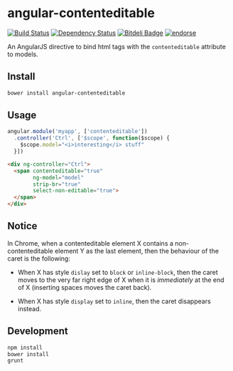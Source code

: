 # angular-contenteditable
[![Build Status](https://travis-ci.org/akatov/angular-contenteditable.png)](https://travis-ci.org/akatov/angular-contenteditable)
[![Dependency Status](https://gemnasium.com/akatov/angular-contenteditable.png)](https://gemnasium.com/akatov/angular-contenteditable)
[![Bitdeli Badge](https://d2weczhvl823v0.cloudfront.net/akatov/angular-contenteditable/trend.png)](https://bitdeli.com/free "Bitdeli Badge")
[![endorse](https://api.coderwall.com/akatov/endorsecount.png)](https://coderwall.com/akatov)

An AngularJS directive to bind html tags with the `contenteditable` attribute to models.

## Install

```bash
bower install angular-contenteditable
```

## Usage

```javascript
angular.module('myapp', ['contenteditable'])
  .controller('Ctrl', ['$scope', function($scope) {
    $scope.model="<i>interesting</i> stuff"
  }])
```

```html
<div ng-controller="Ctrl">
  <span contenteditable="true"
        ng-model="model"
        strip-br="true"
        select-non-editable="true">
  </span>
</div>
```

## Notice

In Chrome, when a contenteditable element X contains a non-contenteditable
element Y as the last element, then the behaviour of the caret is the following:

* When X has style `dislay` set to `block` or `inline-block`, then the caret
  moves to the very far right edge of X when it is _immediately_ at the end of X
  (inserting spaces moves the caret back).

* When X has style `display` set to `inline`, then the caret disappears instead.

## Development

```bash
npm install
bower install
grunt
```

